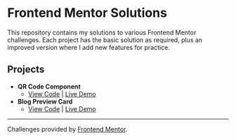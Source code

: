 # Frontend Mentor Solutions

This repository contains my solutions to various Frontend Mentor challenges.
Each project has the basic solution as required, plus an improved version where I add new features for practice.

## Projects
- **QR Code Component**
  - [View Code](Challenges/qr-code-component-main) | [Live Demo](https://keckpy.github.io/Frontend-Mentor/Challenges/qr-code-component-main/)
- **Blog Preview Card**
  - [View Code](Challenges/blog-preview-card-main) | [Live Demo](https://keckpy.github.io/Frontend-Mentor/Challenges/blog-preview-card-main/)

---

Challenges provided by [Frontend Mentor](https://frontendmentor.io).  
